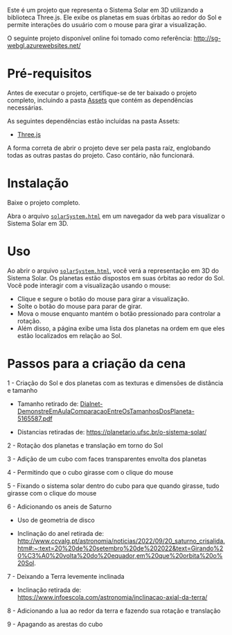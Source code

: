 Este é um projeto que representa o Sistema Solar em 3D utilizando a biblioteca Three.js. Ele exibe os planetas em suas órbitas ao redor do Sol e permite interações do usuário com o mouse para girar a visualização.

O seguinte projeto disponível online foi tomado como referência: http://sg-webgl.azurewebsites.net/

# Pré-requisitos

Antes de executar o projeto, certifique-se de ter baixado o projeto completo, incluindo a pasta [Assets](https://github.com/MariaGiuliaMartins/ImgProcessSysPlan/tree/main/Assets) que contém as dependências necessárias. 

As seguintes dependências estão incluídas na pasta Assets:
- [Three.js](https://threejs.org/)

A forma correta de abrir o projeto deve ser pela pasta raíz, englobando todas as outras pastas do projeto. Caso contário, não funcionará.

# Instalação

Baixe o projeto completo.

Abra o arquivo [`solarSystem.html`](https://github.com/MariaGiuliaMartins/ImgProcessSysPlan/blob/main/SolarSystem/CodigoBase/solarSystem.html) em um navegador da web para visualizar o Sistema Solar em 3D.

# Uso

Ao abrir o arquivo [`solarSystem.html`](https://github.com/MariaGiuliaMartins/ImgProcessSysPlan/blob/main/SolarSystem/CodigoBase/solarSystem.html), você verá a representação em 3D do Sistema Solar. Os planetas estão dispostos em suas órbitas ao redor do Sol. Você pode interagir com a visualização usando o mouse:

- Clique e segure o botão do mouse para girar a visualização.
- Solte o botão do mouse para parar de girar.
- Mova o mouse enquanto mantém o botão pressionado para controlar a rotação.
- Além disso, a página exibe uma lista dos planetas na ordem em que eles estão localizados em relação ao Sol.

# Passos para a criação da cena

1 - Criação do Sol e dos planetas com as texturas e dimensões de distância e tamanho

- Tamanho retirado de: [Dialnet-DemonstreEmAulaComparacaoEntreOsTamanhosDosPlaneta-5165587.pdf](https://github.com/MariaGiuliaMartins/ImgProcessSysPlan/blob/main/Dialnet-DemonstreEmAulaComparacaoEntreOsTamanhosDosPlaneta-5165587.pdf)

- Distancias retiradas de: https://planetario.ufsc.br/o-sistema-solar/

2 - Rotação dos planetas e translação em torno do Sol

3 - Adição de um cubo com faces transparentes envolta dos planetas

4 - Permitindo que o cubo girasse com o clique do mouse

5 - Fixando o sistema solar dentro do cubo para que quando girasse, tudo girasse com o clique do mouse

6 - Adicionando os aneis de Saturno

- Uso de geometria de disco

- Inclinação do anel retirada de: http://www.ccvalg.pt/astronomia/noticias/2022/09/20_saturno_crisalida.htm#:~:text=20%20de%20setembro%20de%202022&text=Girando%20%C3%A0%20volta%20do%20equador,em%20que%20orbita%20o%20Sol.

7 - Deixando a Terra levemente inclinada

- Inclinação retirada de: https://www.infoescola.com/astronomia/inclinacao-axial-da-terra/

8 - Adicionando a lua ao redor da terra e fazendo sua rotação e translação

9 - Apagando as arestas do cubo
